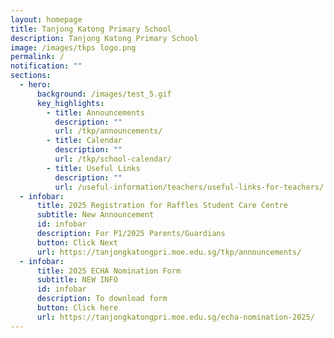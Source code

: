 ```yaml
---
layout: homepage
title: Tanjong Katong Primary School
description: Tanjong Katong Primary School
image: /images/tkps logo.png
permalink: /
notification: ""
sections:
  - hero:
      background: /images/test_5.gif
      key_highlights:
        - title: Announcements
          description: ""
          url: /tkp/announcements/
        - title: Calendar
          description: ""
          url: /tkp/school-calendar/
        - title: Useful Links
          description: ""
          url: /useful-information/teachers/useful-links-for-teachers/
  - infobar:
      title: 2025 Registration for Raffles Student Care Centre
      subtitle: New Announcement
      id: infobar
      description: For P1/2025 Parents/Guardians
      button: Click Next
      url: https://tanjongkatongpri.moe.edu.sg/tkp/announcements/
  - infobar:
      title: 2025 ECHA Nomination Form
      subtitle: NEW INFO
      id: infobar
      description: To download form
      button: Click here
      url: https://tanjongkatongpri.moe.edu.sg/echa-nomination-2025/
---
```

